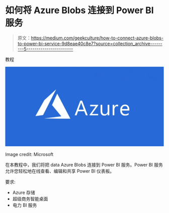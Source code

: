 # 如何将 Azure Blobs 连接到 Power BI 服务

> 原文：<https://medium.com/geekculture/how-to-connect-azure-blobs-to-power-bi-service-9d8eae40c8e7?source=collection_archive---------5----------------------->

教程

![](img/35d2f3cadf523610c3b7b582fe86ed9c.png)

Image credit: Microsoft

在本教程中，我们将把 data Azure Blobs 连接到 Power BI 服务。Power BI 服务允许您轻松地在线查看、编辑和共享 Power BI 仪表板。

要求:

*   Azure 存储
*   超级商务智能桌面
*   电力 BI 服务